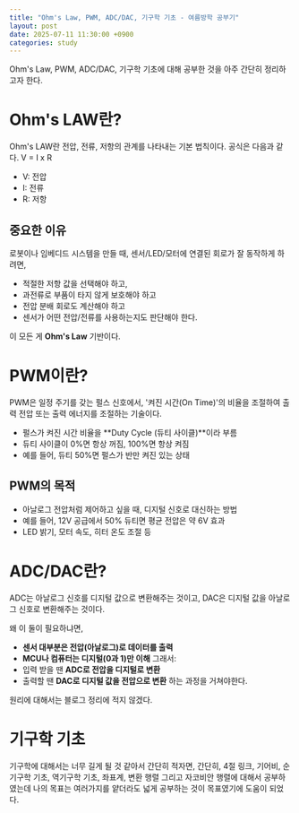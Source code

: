 ```yaml
---
title: "Ohm's Law, PWM, ADC/DAC, 기구학 기초 - 여름방학 공부기"
layout: post
date: 2025-07-11 11:30:00 +0900
categories: study
---
```


Ohm's Law, PWM, ADC/DAC, 기구학 기초에 대해 공부한 것을 아주 간단히 정리하고자 한다.

# Ohm's LAW란?
Ohm's LAW란 전압, 전류, 저항의 관계를 나타내는 기본 법칙이다.
공식은 다음과 같다.
V = I x R
- V: 전압
- I: 전류
- R: 저항

## 중요한 이유
로봇이나 임베디드 시스템을 만들 때,
센서/LED/모터에 연결된 회로가 잘 동작하게 하려면,
- 적절한 저항 값을 선택해야 하고,
- 과전류로 부품이 타지 않게 보호해야 하고
- 전압 분배 회로도 계산해야 하고
- 센서가 어떤 전압/전류를 사용하는지도 판단해야 한다.

이 모든 게 **Ohm's Law** 기반이다.


# PWM이란?
PWM은 일정 주기를 갖는 펄스 신호에서, '켜진 시간(On Time)'의 비율을 조절하여 출력 전압 또는 출력 에너지를 조절하는 기술이다.
- 펄스가 켜진 시간 비율을 **Duty Cycle (듀티 사이클)**이라 부름
- 듀티 사이클이 0%면 항상 꺼짐, 100%면 항상 켜짐
- 예를 들어, 듀티 50%면 펄스가 반만 켜진 있는 상태

## PWM의 목적
- 아날로그 전압처럼 제어하고 싶을 때, 디지털 신호로 대신하는 방법
- 예를 들어, 12V 공급에서 50% 듀티면 평균 전압은 약 6V 효과
- LED 밝기, 모터 속도, 히터 온도 조절 등


# ADC/DAC란?
ADC는 아날로그 신호를 디지털 값으로 변환해주는 것이고,
DAC은 디지털 값을 아날로그 신호로 변환해주는 것이다.

왜 이 둘이 필요하냐면,
- **센서 대부분은 전압(아날로그)로 데이터를 출력**
- **MCU나 컴퓨터는 디지털(0과 1)만 이해**
그래서:
- 입력 받을 땐 **ADC로 전압을 디지털로 변환**
- 출력할 땐 **DAC로 디지털 값을 전압으로 변환**
하는 과정을 거쳐야한다.

원리에 대해서는 블로그 정리에 적지 않겠다.


# 기구학 기초
기구학에 대해서는 너무 길게 될 것 같아서 간단히 적자면,
간단히, 4절 링크, 기어비, 순기구학 기초, 역기구학 기초, 좌표계, 변환 행렬 그리고 자코비안 행렬에 대해서 공부하였는데
나의 목표는 여러가지를 얕더라도 넓게 공부하는 것이 목표였기에 도움이 되었다.